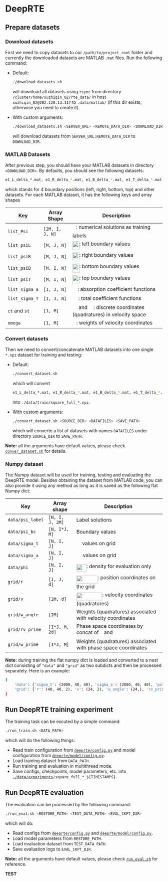 # DeepRTE

## Prepare datasets

### Download datasets

First we need to copy datasets to our `/path/to/project_root` folder and currently the downloaded datasets are MATLAB `.mat` files. Run the following command:

- Default:

  ```bash
  ./download_datasets.sh
  ```

  will download all datasets using `rsync` from directory `/cluster/home/xuzhiqin_02/rte_data/` in host `xuzhiqin_02@202.120.13.117` to `.data/matlab/` (if this dir exists, otherwise you need to create it).

- With custom arguments:

  ```bash
  ./download_datasets.sh <SERVER_URL> <REMOTE_DATA_DIR> <DOWNLOAD_DIR>
  ```

  will download datasets from `SERVER_URL:REMOTE_DATA_DIR` to `DOWNLOAD_DIR`.

### MATLAB Datasets

After previous step, you should have your MATLAB datasets in directory `<DOWNLOAD_DIR>`. By defaults, you should see the following datasets:

```bash
e1_L_delta_*.mat, e1_R_delta_*.mat, e1_B_delta_*.mat, e1_T_delta_*.mat
```

which stands for 4 boundary positions (left, right, bottom, top) and other datasets. For each MATLAB dataset, it has the following keys and array shapes

| Key            | Array Shape     | Description                                                           |
| -------------- | --------------- | --------------------------------------------------------------------- |
| `list_Psi`     | `[2M, I, J, N]` | <img src="./docs/svgs//7e3c241c2dec821bd6c6fbd314fe4762.svg?invert_in_darkmode" align=middle width=11.29760774999999pt height=22.831056599999986pt/>: numerical solutions as training labels                        |
| `list_psiL`    | `[M, J, N]`     | <img src="./docs/svgs//caadd1c772ec148cfd2ec8060a462097.svg?invert_in_darkmode" align=middle width=21.57160994999999pt height=28.310511900000005pt/>: left boundary values                                  |
| `list_psiR`    | `[M, J, N]`     | <img src="./docs/svgs//36acbae07bcb10facebdccfe6bc52e47.svg?invert_in_darkmode" align=middle width=21.57160994999999pt height=28.310511900000005pt/>: right boundary values                                 |
| `list_psiB`    | `[M, I, N]`     | <img src="./docs/svgs//9d24820a862241dcef61cbd4543dde79.svg?invert_in_darkmode" align=middle width=21.57160994999999pt height=28.310511900000005pt/>: bottom boundary values                                |
| `list_psiT`    | `[M, I, N]`     | <img src="./docs/svgs//f0f5d64a8837e8c76a26571f9e64f495.svg?invert_in_darkmode" align=middle width=21.57160994999999pt height=28.310511900000005pt/>: top boundary values                                   |
| `list_sigma_a` | `[I, J, N]`     | <img src="./docs/svgs//ddd111f40aa4eddaeb1a56280fa1bf7a.svg?invert_in_darkmode" align=middle width=16.523489399999992pt height=14.15524440000002pt/>: absorption coefficient functions                          |
| `list_sigma_T` | `[I, J, N]`     | <img src="./docs/svgs//5217bdd6d233889406ad03c4202559db.svg?invert_in_darkmode" align=middle width=18.926824949999986pt height=14.15524440000002pt/>: total coefficient functions                               |
| `ct` and `st`  | `[1, M]`        | <img src="./docs/svgs//247357cb886ab8ec3fc4061854468659.svg?invert_in_darkmode" align=middle width=15.42243944999999pt height=14.15524440000002pt/> and <img src="./docs/svgs//799843dad8d6c363e206801ebd232fad.svg?invert_in_darkmode" align=middle width=15.04767329999999pt height=14.15524440000002pt/>: discrete coordinates (quadratures) in velocity space |
| `omega`        | `[1, M]`        | <img src="./docs/svgs//31fae8b8b78ebe01cbfbe2fe53832624.svg?invert_in_darkmode" align=middle width=12.210846449999991pt height=14.15524440000002pt/>: weights of velocity coordinates                                  |

### Convert datasets

Then we need to convert/concatenate MATLAB datasets into one single `*.npz` dataset for training and testing:

- Default:

  ```bash
  ./convert_dataset.sh
  ```

  which will convert

  ```bash
  e1_L_delta_*.mat, e1_R_delta_*.mat, e1_B_delta_*.mat, e1_T_delta_*.mat
  ```

  into `./data/train/square_full_*.npz`.

- With custom arguments:

  ```bash
  ./convert_dataset.sh <SOURCE_DIR> <DATAFILES> <SAVE_PATH>
  ```

  which will converte a list of datasets with names `DATAFILES` under directory `SOURCE_DIR` to `SAVE_PATH`.

**Note:** all the arguments have default values, please check [`conver_dataset.sh`](./convert_dataset.sh) for details.

### Numpy dataset

The Numpy dataset will be used for training, testing and evaluating the DeepRTE model. Besides obtaining the dataset from MATLAB code, you can also provide it using any method as long as it is saved as the following flat Numpy dict:

| Key              | Array shape     | Description                                                   |
| ---------------- | --------------- | ------------------------------------------------------------- |
| `data/psi_label` | `[N, I, J, 2M]` | Label solutions                                               |
| `data/psi_bc`    | `[N, I*J, M]`   | Boundary values                                               |
| `data/sigma_t`   | `[N, I, J]`     | <img src="./docs/svgs//5ba3f1b75931f41283dac26b10c8c182.svg?invert_in_darkmode" align=middle width=14.35889894999999pt height=14.15524440000002pt/> values on grid                                     |
| `data/sigma_a`   | `[N, I, J]`     | <img src="./docs/svgs//ddd111f40aa4eddaeb1a56280fa1bf7a.svg?invert_in_darkmode" align=middle width=16.523489399999992pt height=14.15524440000002pt/> values on grid                                     |
| `data/phi`       | `[N, I, J]`     | <img src="./docs/svgs//1dd66ca1cb582bf5f23f25067f3537c2.svg?invert_in_darkmode" align=middle width=31.974965549999986pt height=24.65753399999998pt/>: density for evaluation only                        |
| `grid/r`         | `[I, J, d]`     | <img src="./docs/svgs//ce357ce15d946d3c6ad475e587ce5e1d.svg?invert_in_darkmode" align=middle width=67.92609614999999pt height=24.65753399999998pt/>: position coordinates on the grid                  |
| `grid/v`         | `[2M, d]`       | <img src="./docs/svgs//05f7c697872a2dc2beda47aca238b3b6.svg?invert_in_darkmode" align=middle width=82.68069149999998pt height=24.65753399999998pt/>: velocity coordinates (quadratures)            |
| `grid/w_angle`   | `[2M]`          | Weights (quadratures) associated with velocity coordinates    |
| `grid/rv_prime`  | `[I*J, M, 2d]`  | Phase space coordinates by concat of <img src="./docs/svgs//89f2e0d2d24bcf44db73aab8fc03252c.svg?invert_in_darkmode" align=middle width=7.87295519999999pt height=14.15524440000002pt/> and <img src="./docs/svgs//6c4adbc36120d62b98deef2a20d5d303.svg?invert_in_darkmode" align=middle width=8.55786029999999pt height=14.15524440000002pt/>              |
| `grid/w_prime`   | `[I*J, M]`      | Weights (quadratures) associated with phase space coordinates |

**Note:** during training the flat numpy dict is loaded and converted to a nest dict consisting of `"data"` and `"grid"` as two subdicts and then be processed separately. Here is an example:

```bash
{
    'data': {'sigma_t': (2000, 40, 40), 'sigma_a': (2000, 40, 40), 'psi_label': (2000, 40, 40, 24), 'phi': (2000, 40, 40), 'psi_bc': (2000, 160, 12)},
    'grid': {'r': (40, 40, 2), 'v': (24, 2), 'w_angle': (24,), 'rv_prime': (160, 12, 4), 'w_prime': (160, 12)}
}
```

## Run DeepRTE training experiment

The training task can be excuted by a simple command:

```bash
./run_train.sh <DATA_PATH>
```

which will do the following things:

- Read train configuration from [`deeprte/config.py`](./deeprte/config.py) and model configuration from [`deeprte/model/config.py`](./deeprte/model/config.py).
- Load training dataset from `DATA_PATH`.
- Run training and evaluation in multithread mode.
- Save configs, checkpoints, model parameters, etc. into [`./data/experiments`](./data/experiments/)`/square_full_*_${TIMESTAMPS}`.

## Run DeepRTE evaluation

The evaluation can be processed by the following command:

```bash
./run_eval.sh <RESTORE_PATH> <TEST_DATA_PATH> <EVAL_CKPT_DIR>
```

which will do:

- Read configs from [`deeprte/config.py`](./deeprte/config.py) and [`deeprte/model/config.py`](./deeprte/model/config.py).
- Load model parameters from `RESTORE_PATH`.
- Load evaluation dataset from `TEST_DATA_PATH`.
- Save evaluation logs to `EVAL_CKPT_DIR`.

**Note:** all the arguments have default values, please check [`run_eval.sh`](run_eval.sh) for reference.

**TEST**
